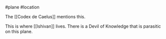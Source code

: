 #plane #location 

The [[Codex de Caelus]] mentions this.

This is where [[Ishivan]] lives. There is a Devil of Knowledge that is parasitic on this plane. 